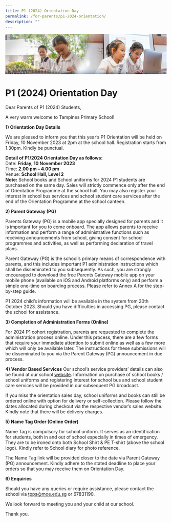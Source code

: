 ```yaml
---
title: P1 (2024) Orientation Day
permalink: /for-parents/p1-2024-orientation/
description: ""
---
```

![](/images/ForParents.jpg)

P1 (2024) Orientation Day
=======================

Dear Parents of P1 (2024) Students,

A very warm welcome to Tampines Primary School!

**1) Orientation Day Details**

We are pleased to inform you that this year’s P1 Orientation will be held on Friday, 10 November 2023 at 2pm at the school hall. Registration starts from 1.30pm. Kindly be punctual. 

**Detail of P1/2024 Orientation Day as follows:**<br>
Date: **Friday, 10 November 2023**<br>
Time: **2.00 pm – 4.00 pm**<br>
Venue: **School Hall, Level 2**<br>
**Note:** School books and School uniforms for 2024 P1 students are purchased on the same day. Sales will strictly commence only after the end of Orientation Programme at the school hall. You may also register your interest in school bus services and school student care services after the end of the Orientation Programme at the school canteen.


**2) Parent Gateway (PG)**

Parents Gateway (PG) is a mobile app specially designed for parents and it is important for you to come onboard. The app allows parents to receive information and perform a range of administrative functions such as receiving announcements from school, giving consent for school programmes and activities, as well as performing declaration of travel plans. 

Parent Gateway (PG)  is the school’s primary means of correspondence with parents, and this includes important P1 administration instructions which shall be disseminated to you subsequently. As such, you are strongly encouraged to download the free Parents Gateway mobile app on your mobile phone (available on iOS and Android platforms only) and perform a simple one-time on boarding process.  Please refer to Annex A for the step-by-step guide. 

P1 2024 child’s information will be available in the system from 20th October 2023. Should you have difficulties in accessing PG, please contact the school for assistance.

**3) Completion of Administration Forms (Online)**

For 2024 P1 cohort registration, parents are requested to complete the administration process online. Under this process, there are a few forms that require your immediate attention to submit online as well as a few more which will only be available later.  The instructions for these submissions will be disseminated to you via the Parent Gateway (PG) announcement in due process.

**4) Vendor Based Services** 
Our school’s service providers’ details can also be found at our school [website](https://www.tampinespri.moe.edu.sg/). Information on purchase of school books / school uniforms and registering interest for school bus and school student care services will be provided in our subsequent PG broadcast.

If you miss the orientation sales day, school uniforms and books can still be ordered online with option for delivery or self-collection. Please follow the dates allocated during checkout via the respective vendor’s sales website. Kindly note that there will be delivery charges.

**5) Name Tag Order (Online Order)**

Name Tag is compulsory for school uniform. It serves as an identification for students, both in and out of school especially in times of emergency. They are to be ironed onto both School Shirt &amp; PE T-shirt (above the school logo). Kindly refer to School diary for photo reference.

The Name Tag link will be provided closer to the date via Parent Gateway (PG) announcement. Kindly adhere to the stated deadline to place your orders so that you may receive them on Orientation Day.

**6) Enquiries**

Should you have any queries or require assistance, please contact the school via tpps@moe.edu.sg or 67831190.

We look forward to meeting you and your child at our school.

Thank you.